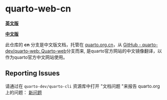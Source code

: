 
# quarto-web-cn

[**英文版**](README.md)                  

[**中文版**](README-ZH.md)

此仓库的 **cn** 分支是中文版文档，托管在 [quarto.org.cn](https://quarto.org.cn/)，从 [GitHub - quarto-dev/quarto-web: Quarto-web](https://github.com/quarto-dev/quarto-web)分支而来, 是quarto官方网站的中文镜像翻译，以作为quarto官方中文网站使用。

## Reporting Issues

请通过在 `quarto-dev/quarto-cli` 资源库中打开 "文档问题 "来报告 quarto.org 上的问题： [新问题](https://github.com/quarto-dev/quarto-cli/issues/new/choose)


